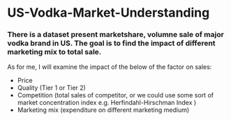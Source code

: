 # US-Vodka-Market-Understanding
### There is a dataset present marketshare, volumne sale of major vodka brand in US. The goal is to find the impact of different marketing mix to total sale.

As for me, I will examine the impact of the below of the factor on sales:
- Price 
- Quality (Tier 1 or Tier 2) 
- Competition (total sales of competitor, or we could use some sort of market concentration index e.g. Herfindahl-Hirschman Index )
- Marketing mix (expenditure on different marketing medium)
